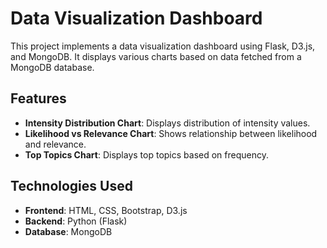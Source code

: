 # Data Visualization Dashboard

This project implements a data visualization dashboard using Flask, D3.js, and MongoDB. It displays various charts based on data fetched from a MongoDB database.

## Features

- **Intensity Distribution Chart**: Displays distribution of intensity values.
- **Likelihood vs Relevance Chart**: Shows relationship between likelihood and relevance.
- **Top Topics Chart**: Displays top topics based on frequency.

## Technologies Used

- **Frontend**: HTML, CSS, Bootstrap, D3.js
- **Backend**: Python (Flask)
- **Database**: MongoDB





